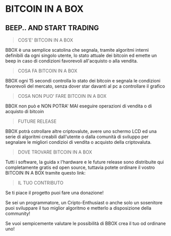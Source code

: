 # BITCOIN IN A BOX
## BEEP.. AND START TRADING


> COS'E' BITCOIN IN A BOX
  
 BBOX è una semplice scatolina che segnala, tramite algoritmi interni definibili da ogni singolo utente, lo stato attuale dei bitcoin ed emette un beep in caso di condizioni favorevoli all'acquisto o alla vendita.


> COSA FA BITCOIN IN A BOX

BBOX ogni 15 secondi controlla lo stato dei bitcoin e segnala le condizioni favorevoli del mercato, senza dover star davanti al pc a controllare il grafico


> COSA NON PUO' FARE BITCOIN IN A BOX

BBOX non può e NON POTRA' MAI eseguire operazioni di vendita o di acquisto di bitcoin 

> FUTURE RELEASE

BBOX potrà cotrollare altre criptovalute, avere uno schermo LCD ed una serie di algoritmi creabili dall'utente o dalla comunità di sviluppo per segnalare le migliori condizioi di vendita o acquisto della criptovaluta.

> DOVE TROVARE BITCOIN IN A BOX


Tutti i software, la guida x l'hardware e le future release sono distribuite qui completamente gratis ed open source, tuttavia potete ordinare il vostro BITCOIN IN A BOX tramite questo link:

> IL TUO CONTRIBUTO

Se ti piace il progetto puoi fare una donazione!

Se sei un programmatore, un Cripto-Enthusiast o anche solo un sosenitore puoi sviluppare il tuo miglior algoritmo e metterlo a disposizione della community!

Se vuoi sempicemente valutare le possibilità di BBOX crea il tuo od ordinane uno!



